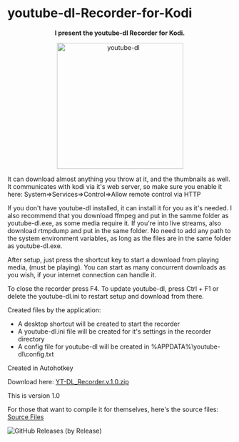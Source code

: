 # youtube-dl-Recorder-for-Kodi

<b><p align="center">
I present the youtube-dl Recorder for Kodi.
</p></b>
<p align="center">
<img width="283" alt="youtube-dl" src="https://user-images.githubusercontent.com/46063764/103497825-02b31c00-4e43-11eb-9571-c8180ef8a2b9.png"></p>

It can download almost anything you throw at it, and the thumbnails as well.
It communicates with kodi via it's web server, so make sure you enable it here:
System=>Services=>Control=>Allow remote control via HTTP


If you don't have youtube-dl installed, it can install it for you as it's needed.
I also recommend that you download ffmpeg and put in the samme folder as
youtube-dl.exe, as some media require it.
If you're into live streams, also download rtmpdump and put in the same folder.
No need to add any path to the system environment variables, as long as the files are
in the same folder as youtube-dl.exe.

After setup, just press the shortcut key to start a download from playing media, 
(must be playing).
You can start as many concurrent downloads as you wish, if your internet connection
can handle it.

To close the recorder press F4.
To update youtube-dl, press Ctrl + F1 
or delete the  youtube-dl.ini to restart setup and download from there.

Created files by the application:
* A desktop shortcut will be created to start the recorder
* A youtube-dl.ini file will be created for it's settings in the recorder directory
* A config file for youtube-dl will be created in %APPDATA%\youtube-dl\config.txt

Created in Autohotkey

Download here: [YT-DL_Recorder.v.1.0.zip](https://github.com/dobbelina/youtube-dl-Recorder-for-Kodi/releases/download/v1.0-Windows/YT-DL_Recorder.v.1.0.zip)

This is version 1.0

For those that want to compile it for themselves, here's the source files: [Source Files](https://github.com/dobbelina/youtube-dl-Recorder-for-Kodi)

![GitHub Releases (by Release)](https://img.shields.io/github/downloads/dobbelina/youtube-dl-Recorder-for-Kodi/v1.0-Windows/total)
